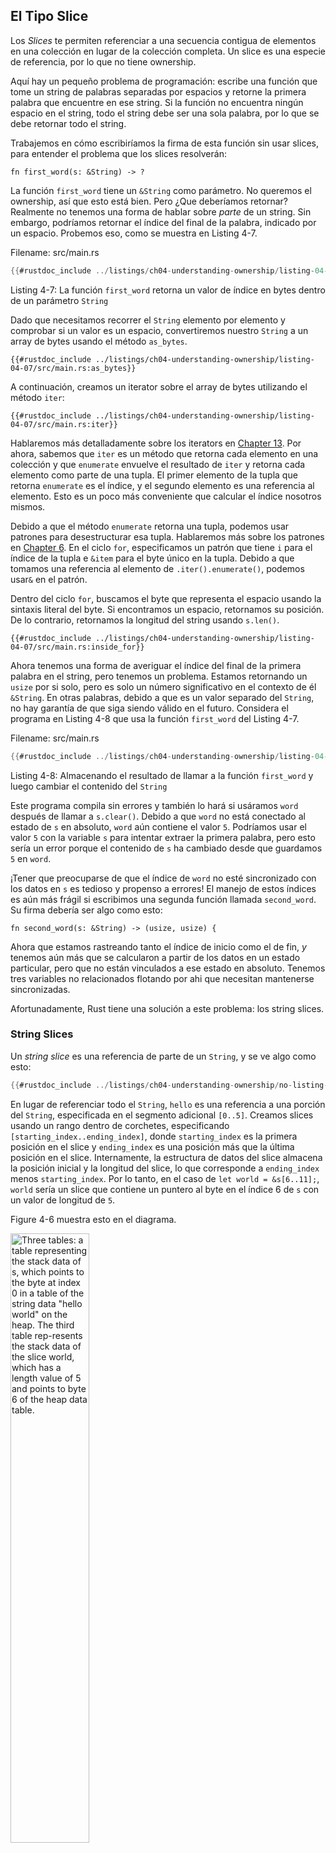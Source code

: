 ## El Tipo Slice

Los *Slices* te permiten referenciar a una secuencia contigua de elementos 
en una colección en lugar de la colección completa. Un slice es una especie de 
referencia, por lo que no tiene ownership.

Aquí hay un pequeño problema de programación: escribe una función que tome un 
string de palabras separadas por espacios y retorne la primera palabra que 
encuentre en ese string.
Si la función no encuentra ningún espacio en el string, todo el string debe ser
una sola palabra, por lo que se debe retornar todo el string.

Trabajemos en cómo escribiríamos la firma de esta función sin usar slices,
para entender el problema que los slices resolverán:

```rust,ignore
fn first_word(s: &String) -> ?
```

La función `first_word` tiene un `&String` como parámetro. No queremos el
ownership, así que esto está bien. Pero ¿Que deberíamos retornar? Realmente no 
tenemos una forma de hablar sobre *parte* de un string. Sin embargo, podríamos 
retornar el índice del final de la palabra, indicado por un espacio. 
Probemos eso, como se muestra en Listing 4-7.

<span class="filename">Filename: src/main.rs</span>

```rust
{{#rustdoc_include ../listings/ch04-understanding-ownership/listing-04-07/src/main.rs:here}}
```

<span class="caption">Listing 4-7: La función `first_word` retorna un
valor de índice en bytes dentro de un parámetro `String`</span>

Dado que necesitamos recorrer el `String` elemento por elemento y comprobar si
un valor es un espacio, convertiremos nuestro `String` a un array de bytes 
usando el método `as_bytes`.

```rust,ignore
{{#rustdoc_include ../listings/ch04-understanding-ownership/listing-04-07/src/main.rs:as_bytes}}
```

A continuación, creamos un iterator sobre el array de bytes utilizando el método
`iter`:

```rust,ignore
{{#rustdoc_include ../listings/ch04-understanding-ownership/listing-04-07/src/main.rs:iter}}
```

Hablaremos más detalladamente sobre los iterators en [Chapter 13][ch13]<!-- ignore -->.
Por ahora, sabemos que `iter` es un método que retorna cada elemento en una 
colección y que `enumerate` envuelve el resultado de `iter` y retorna cada 
elemento como parte de una tupla. El primer elemento de la tupla que retorna
`enumerate` es el índice, y el segundo elemento es una referencia al elemento.
Esto es un poco más conveniente que calcular el índice nosotros mismos.

Debido a que el método `enumerate` retorna una tupla, podemos usar patrones para
desestructurar esa tupla. Hablaremos más sobre los patrones en [Chapter
6][ch6]<!-- ignore -->. En el ciclo `for`, especificamos un patrón que tiene `i`
para el índice de la tupla e `&item` para el byte único en la tupla.
Debido a que tomamos una referencia al elemento de `.iter().enumerate()`, 
podemos usar`&` en el patrón.

Dentro del ciclo `for`, buscamos el byte que representa el espacio usando
la sintaxis literal del byte. Si encontramos un espacio, retornamos su posición.
De lo contrario, retornamos la longitud del string usando `s.len()`.

```rust,ignore
{{#rustdoc_include ../listings/ch04-understanding-ownership/listing-04-07/src/main.rs:inside_for}}
```

Ahora tenemos una forma de averiguar el índice del final de la primera palabra 
en el string, pero tenemos un problema. Estamos retornando un `usize` por si 
solo, pero es solo un número significativo en el contexto de él `&String`. 
En otras palabras, debido a que es un valor separado del `String`, no hay 
garantía de que siga siendo válido en el futuro. Considera el programa en 
Listing 4-8 que usa la función `first_word` del Listing 4-7.

<span class="filename">Filename: src/main.rs</span>

```rust
{{#rustdoc_include ../listings/ch04-understanding-ownership/listing-04-08/src/main.rs:here}}
```

<span class="caption">Listing 4-8: Almacenando el resultado de llamar a
la función `first_word` y luego cambiar el contenido del `String`</span>

Este programa compila sin errores y también lo hará si usáramos `word` después 
de llamar a `s.clear()`. Debido a que `word` no está conectado al estado de `s` 
en absoluto, `word` aún contiene el valor `5`. Podríamos usar el valor `5` con 
la variable `s` para intentar extraer la primera palabra, pero esto sería un 
error porque el contenido de `s` ha cambiado desde que guardamos `5` en `word`.

¡Tener que preocuparse de que el índice de `word` no esté sincronizado con los 
datos en `s` es tedioso y propenso a errores! El manejo de estos índices es aún 
más frágil si escribimos una segunda función llamada `second_word`. 
Su firma debería ser algo como esto:

```rust,ignore
fn second_word(s: &String) -> (usize, usize) {
```

Ahora que estamos rastreando tanto el índice de inicio como el de fin, *y* 
tenemos aún más que se calcularon a partir de los datos en un estado particular, 
pero que no están vinculados a ese estado en absoluto. Tenemos tres variables no
relacionados flotando por ahi que necesitan mantenerse sincronizadas.

Afortunadamente, Rust tiene una solución a este problema: los string slices.

### String Slices

Un *string slice* es una referencia de parte de un `String`, y se ve algo como 
esto:

```rust
{{#rustdoc_include ../listings/ch04-understanding-ownership/no-listing-17-slice/src/main.rs:here}}
```

En lugar de referenciar todo el `String`, `hello` es una referencia a una
porción del `String`, especificada en el segmento adicional `[0..5]`. Creamos
slices usando un rango dentro de corchetes, especificando 
`[starting_index..ending_index]`, donde `starting_index` es la primera posición 
en el slice y `ending_index` es una posición más que la última posición en el 
slice. Internamente, la estructura de datos del slice almacena la posición 
inicial y la longitud del slice, lo que corresponde a `ending_index` menos 
`starting_index`. Por lo tanto, en el caso de `let world = &s[6..11];`, `world` 
sería un slice que contiene un puntero al byte en el índice 6 de `s` con un 
valor de longitud de `5`.

Figure 4-6 muestra esto en el diagrama.

<img alt="Three tables: a table representing the stack data of s, which points
to the byte at index 0 in a table of the string data &quot;hello world&quot; on
the heap. The third table rep-resents the stack data of the slice world, which
has a length value of 5 and points to byte 6 of the heap data table."
src="img/trpl04-06.svg" class="center" style="width: 50%;" />

<span class="caption">Figure 4-6: String slice referencia una parte de un
`String`</span>

Con la sintaxis de rango `..` de Rust, si queremos comenzar en el índice 0, 
podemos dejar el valor antes de los dos puntos. En otras palabras, estos son 
iguales:

```rust
let s = String::from("hello");

let slice = &s[0..2];
let slice = &s[..2];
```

Del mismo modo, si el slice incluye el último byte del `String`, podemos
eliminar el número final. Esto significa que son iguales:

```rust
let s = String::from("hello");

let len = s.len();

let slice = &s[3..len];
let slice = &s[3..];
```

También podemos omitir ambos valores para tomar un slice de todo el string.
Entonces estos son iguales:

```rust
let s = String::from("hello");

let len = s.len();

let slice = &s[0..len];
let slice = &s[..];
```

> Nota: Los índices del rango del string slice deben ocurrir en límites válidos 
> de caracteres UTF-8. Si intentamos crear un string slice en medio de un
> caracter multibyte, tu programa saldrá con un error. Para fines de
> introducción a los string slices, estamos asumiendo solo ASCII en esta 
> sección; una discusión más completa sobre el manejo de UTF-8 se encuentra 
> en la sección [“Storing UTF-8 Encoded Text with Strings”][strings]<!-- ignore --> del 
> Chapter 8.

Con toda esta información en mente, reescribamos `first_word` para retornar un
slice. El tipo que significa “string slice” se escribe como `&str`:

<span class="filename">Filename: src/main.rs</span>

```rust
{{#rustdoc_include ../listings/ch04-understanding-ownership/no-listing-18-first-word-slice/src/main.rs:here}}
```

Obtenemos el índice para el final de la palabra de la misma manera que lo 
hicimos en el Listing 4-7, buscando la primera aparición de un espacio. Cuando
encontramos un espacio, retornamos un string slice usando el inicio del string
y el índice del espacio como índices de inicio y final.

Ahora cuando llamamos a `first_word`, obtenemos un único valor que está 
vinculado a los datos subyacentes. El valor se compone de una referencia al 
punto de inicio del slice y el número de elementos en el slice.

Retornando el slice también funcionaría para la función `second_word`:

```rust,ignore
fn second_word(s: &String) -> &str {
```

Ahora tenemos una API sencilla que es mucho más difícil de estropear porque el
compilador se asegurará de que las referencias dentro del `String` sigan siendo 
válidas. ¿Recuerdas el error en el programa en Listing 4-8, cuando obtuvimos 
el índice para el final de la primera palabra, pero luego limpiamos el string 
de modo que nuestro índice era inválido? Ese código era lógicamente incorrecto, 
pero no mostraba errores inmediatos. Los problemas aparecerían más tarde si 
seguimos intentando usar el índice de la primera palabra con un string vacío. 
Los Slices hacen que este error sea imposible y nos permiten saber que tenemos 
un problema en nuestro código mucho antes. El uso de la versión slice de 
`first_word` arrojará un error en tiempo de compilación:

<span class="filename">Filename: src/main.rs</span>

```rust,ignore,does_not_compile
{{#rustdoc_include ../listings/ch04-understanding-ownership/no-listing-19-slice-error/src/main.rs:here}}
```

Aquí está el error del compilador:

```console
{{#include ../listings/ch04-understanding-ownership/no-listing-19-slice-error/output.txt}}
```

Recordemos que las reglas del borrowing si tenemos una referencia immutable a
algo, no podemos tomar también una referencia mutable. Debido a que `clear`
necesita truncar el `String`, necesita obtener una referencia mutable. 
El `println!` después de la llamada a `clear` usa la referencia en `word`,
por lo que la referencia inmutable debe seguir activa en ese punto. Rust
impide que la referencia mutable en `clear` y la referencia inmutable en `word`
existan al mismo tiempo, y la compilación falla. No solo Rust ha hecho más fácil
nuestra API, sino que también ha eliminado una clase entera de errores en tiempo
de compilación.

<!-- Old heading. Do not remove or links may break. -->
<a id="string-literals-are-slices"></a>

#### String Literales como Slices

Recordemos que hablamos sobre que los string literales se almacenan dentro
del binario. Ahora que sabemos sobre los slices, podemos entender correctamente
los string literales:

```rust
let s = "Hello, world!";
```

El tipo de `s` aquí es `&str`: es un slice apuntando a ese punto específico
del binario. Esto también es por qué los literales de string son inmutables;
`&str` es una referencia inmutable.

#### String Slices as Parameters

Conociendo que puedes tomar slices de literales y valores `String` nos lleva
a una mejora más en `first_word`, y es su firma:

```rust,ignore
fn first_word(s: &String) -> &str {
```

Un Rustacean más experimentado escribiría la firma mostrada en el Listing 4-9
en su lugar porque nos permite usar la misma función en ambos valores `&String`
y `&str`.

```rust,ignore
{{#rustdoc_include ../listings/ch04-understanding-ownership/listing-04-09/src/main.rs:here}}
```

<span class="caption">Listing 4-9:
Mejorando la función `first_word` usando un string slice como parámetro
para el tipo del parámetro de`s`</span>

Si tenemos un string slice, podemos pasar directamente ese valor. Si tenemos
un `String`, podemos pasar un slice del `String` o una referencia al `String`.
Esta flexibilidad aprovecha las *deref coercions*, una característica que
veremos en la sección [“Implicit Deref Coercions with Functions and
Methods”][deref-coercions]<!--ignore--> del Chapter 15.

Definir una función para tomar un string slice en lugar de una referencia a un
`String` hace que nuestra API sea más general y útil sin perder ninguna
funcionalidad:

<span class="filename">Filename: src/main.rs</span>

```rust
{{#rustdoc_include ../listings/ch04-understanding-ownership/listing-04-09/src/main.rs:usage}}
```

### Otros Slices

Los string slices, como puedes imaginar, son específicos para strings. Pero
hay un tipo de slice más general. Considera este array:

```rust
let a = [1, 2, 3, 4, 5];
```

Así como podemos querer referirnos a parte de un string, también podemos querer
referirnos a parte de un array. Lo haríamos de esta manera:

```rust
let a = [1, 2, 3, 4, 5];

let slice = &a[1..3];

assert_eq!(slice, &[2, 3]); 
```

Este slice tiene el tipo `&[i32]`. Funciona de la misma manera que los slices
de string, almacenando una referencia al primer elemento y una longitud. Usarás
este tipo de slice para todo tipo de colecciones. Hablaremos de estas
colecciones en detalle cuando veamos vectores en el Chapter 8.

## Resumen

Los conceptos de ownership, borrowing, y slices aseguran la seguridad de la
memoria en los programas Rust en tiempo de compilación. El lenguaje Rust te
da control sobre el uso de la memoria de la misma manera que otros lenguajes
de programación de sistemas, pero el hecho de que el propietario de los datos
limpie automáticamente esos datos cuando salen del scope significa que no tienes
que escribir y depurar código extra para obtener este control.

El ownership afecta a cómo funcionan otras partes de Rust, así que hablaremos
de estos conceptos más adelante en el libro. Vamos a pasar al Capítulo 5 y
ver cómo agrupar piezas de datos en un `struct`.

[ch13]: ch13-02-iterators.html
[ch6]: ch06-02-match.html#patrones-que-vinculan-valores
[strings]: ch08-02-strings.html#almacenando-texto-codificado-en-utf-8-con-strings
[deref-coercions]: ch15-02-deref.html#implicit-deref-coercions-with-functions-and-methods
